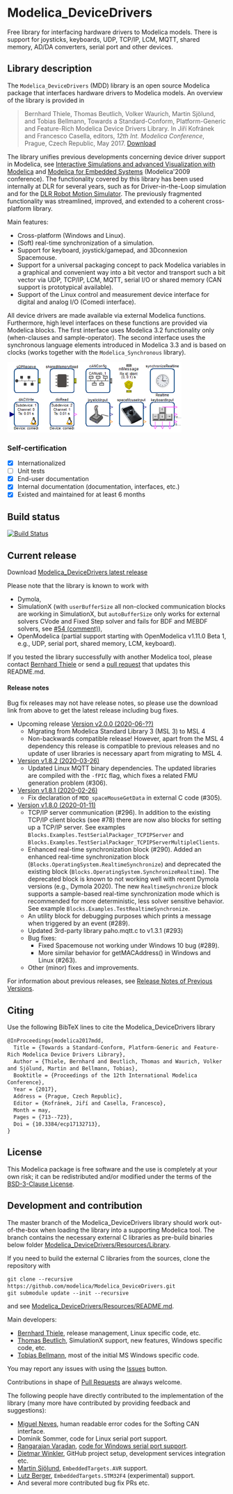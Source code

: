 # Modelica_DeviceDrivers
Free library for interfacing hardware drivers to Modelica models.
There is support for joysticks, keyboards, UDP, TCP/IP, LCM, MQTT, shared memory, AD/DA converters, serial port and other devices.

## Library description
The `Modelica_DeviceDrivers` (MDD) library is an open source Modelica package that interfaces hardware drivers to Modelica models. An overview of the library is provided in

> Bernhard Thiele, Thomas Beutlich, Volker Waurich, Martin Sjölund, and Tobias Bellmann, Towards a Standard-Conform, Platform-Generic and Feature-Rich Modelica Device Drivers Library. In Jiří Kofránek and Francesco Casella, editors, _12th Int. Modelica Conference_, Prague, Czech Republic, May 2017. [Download](https://www.modelica.org/events/modelica2017/proceedings/html/submissions/ecp17132713_ThieleBeutlichWaurichSjolundBellmann.pdf)

The library unifies previous developments concerning device driver support in Modelica, see [Interactive Simulations and advanced Visualization with Modelica](https://modelica.org/events/modelica2009/Proceedings/memorystick/pages/papers/0056/0056.pdf) and [Modelica for Embedded Systems](https://modelica.org/events/modelica2009/Proceedings/memorystick/pages/papers/0096/0096.pdf) (Modelica'2009 conference). The functionality covered by this library has been used internally at DLR for several years, such as for Driver-in-the-Loop simulation and for the [DLR Robot Motion Simulator](http://www.dlr.de/media/en/desktopdefault.aspx/tabid-4995/8426_read-17606/).
The previously fragmented functionality was streamlined, improved, and extended to a coherent cross-platform library.

Main features:
  * Cross-platform (Windows and Linux).
  * (Soft) real-time synchronization of a simulation.
  * Support for keyboard, joystick/gamepad, and 3Dconnexion Spacemouse.
  * Support for a universal packaging concept to pack Modelica variables in a graphical and convenient way into a bit vector and transport such a bit vector via UDP, TCP/IP, LCM, MQTT, serial I/O or shared memory (CAN support is prototypical available).
  * Support of the Linux control and measurement device interface for digital and analog I/O (Comedi interface).

All device drivers are made available via external Modelica functions. Furthermore, high level interfaces on these functions are provided via Modelica blocks. The first interface uses Modelica 3.2 functionality only (when-clauses and sample-operator).
The second interface uses the synchronous language elements introduced in Modelica 3.3 and is based on clocks (works together with the `Modelica_Synchronous` library).

![BlockOverview](screenshot.png)

### Self-certification
 - [X] Internationalized
 - [ ] Unit tests
 - [X] End-user documentation
 - [X] Internal documentation (documentation, interfaces, etc.)
 - [X] Existed and maintained for at least 6 months

## Build status
[![Build Status](https://travis-ci.org/modelica-3rdparty/Modelica_DeviceDrivers.svg)](https://travis-ci.org/modelica-3rdparty/Modelica_DeviceDrivers)

## Current release

Download [Modelica_DeviceDrivers latest release](../../releases/latest)

Please note that the library is known to work with
* Dymola,
* SimulationX (with `userBufferSize` all non-clocked communication blocks are working in SimulationX, but `autoBufferSize` only works for external solvers CVode and Fixed Step solver and fails for BDF and MEBDF solvers, see [#54 (comment)](https://github.com/modelica/Modelica_DeviceDrivers/issues/54#issuecomment-76032325)),
* OpenModelica (partial support starting with OpenModelica v1.11.0 Beta 1, e.g., UDP, serial port, shared memory, LCM, keyboard).

If you tested the library successfully with another Modelica tool, please contact [Bernhard Thiele](https://github.com/bernhard-thiele) or send a [pull request](https://github.com/modelica/Modelica_DeviceDrivers/pulls) that updates this README.md.

#### Release notes

Bug fix releases may not have release notes, so please use the download link from above to get the latest release including bug fixes.

* Upcoming release [Version v2.0.0 (2020-06-??)](../../releases/tag/v2.0.0)
  * Migrating from Modelica Standard Library 3 (MSL 3) to MSL 4
  * Non-backwards compatible release! However, apart from the MSL 4 dependency
    this release is compatible to previous releases and no update of user libraries
    is necessary apart from migrating to MSL 4.
* [Version v1.8.2 (2020-03-26)](../../releases/tag/v1.8.2)
  * Updated Linux MQTT binary dependencies. The updated libraries are compiled with the `-fPIC` flag, which fixes a related FMU generation problem (#306).
* [Version v1.8.1 (2020-02-26)](../../releases/tag/v1.8.1)
  * Fix declaration of `MDD_spaceMouseGetData` in external C code (#305).
* [Version v1.8.0 (2020-01-11)](../../releases/tag/v1.8.0)
  * TCP/IP server communication (#296). In addition to the existing TCP/IP client blocks (see #78) there are now also blocks for setting up a TCP/IP server. See examples `Blocks.Examples.TestSerialPackager_TCPIPServer` and `Blocks.Examples.TestSerialPackager_TCPIPServerMultipleClients`.
  * Enhanced real-time synchronization block (#290). Added an enhanced real-time synchronization block (`Blocks.OperatingSystem.RealtimeSynchronize`) and deprecated the existing block (`Blocks.OperatingSystem.SynchronizeRealtime`). The deprecated block is known to not working well with recent Dymola versions (e.g., Dymola 2020). The new `RealtimeSynchronize` block supports a sample-based real-time synchronization mode which is recommended for more deterministic, less solver sensitive behavior. See example `Blocks.Examples.TestRealtimeSynchronize`.
  * An utility block for debugging purposes which prints a message when triggered by an event (#289).
  * Updated 3rd-party library paho.mqtt.c to v1.3.1 (#293)
  * Bug fixes:
    * Fixed Spacemouse not working under Windows 10 bug (#289).
    * More similar behavior for getMACAddress() in Windows and Linux (#263).
  * Other (minor) fixes and improvements.

For information about previous releases, see [Release Notes of Previous Versions](ReleaseNotesPreviousVersions.md).

## Citing

Use the following BibTeX lines to cite the Modelica_DeviceDrivers library

```
@InProceedings{modelica2017mdd,
  Title = {Towards a Standard-Conform, Platform-Generic and Feature-Rich Modelica Device Drivers Library},
  Author = {Thiele, Bernhard and Beutlich, Thomas and Waurich, Volker and Sjölund, Martin and Bellmann, Tobias},
  Booktitle = {Proceedings of the 12th International Modelica Conference},
  Year = {2017},
  Address = {Prague, Czech Republic},
  Editor = {Kofránek, Jiří and Casella, Francesco},
  Month = may,
  Pages = {713--723},
  Doi = {10.3384/ecp17132713},
}
```

## License

This Modelica package is free software and the use is completely at your own risk;
it can be redistributed and/or modified under the terms of the [BSD-3-Clause License](LICENSE).

## Development and contribution

The master branch of the Modelica_DeviceDrivers library should work out-of-the-box when loading the library into a supporting Modelica tool. The branch contains the necessary external C libraries as pre-build binaries below folder [Modelica_DeviceDrivers/Resources/Library](Modelica_DeviceDrivers/Resources/Library).

If you need to build the external C libraries from the sources, clone the repository with

```git
git clone --recursive https://github.com/modelica/Modelica_DeviceDrivers.git
git submodule update --init --recursive
```

and see [Modelica_DeviceDrivers/Resources/README.md](Modelica_DeviceDrivers/Resources/README.md).

Main developers:
* [Bernhard Thiele](https://github.com/bernhard-thiele), release management, Linux specific code, etc.
* [Thomas Beutlich](https://github.com/beutlich), SimulationX support, new features, Windows specific code, etc.
* [Tobias Bellmann](https://github.com/tbellmann), most of the initial MS Windows specific code.

You may report any issues with using the [Issues](https://github.com/modelica/Modelica_DeviceDrivers/issues) button.

Contributions in shape of [Pull Requests](https://github.com/modelica/Modelica_DeviceDrivers/pulls) are always welcome.

The following people have directly contributed to the implementation of the library (many more have contributed by providing feedback and suggestions):
* [Miguel Neves](https://github.com/ChukasNeves), human readable error codes for the Softing CAN interface.
* Dominik Sommer, code for Linux serial port support.
* [Rangarajan Varadan](http://www.codeproject.com/Members/Rangarajan-Varadan), [code for Windows serial port support](http://www.codeproject.com/Articles/81933/Serial-Port-R-W-With-Read-Thread).
* [Dietmar Winkler](https://github.com/dietmarw), GitHub project setup, development services integration etc.
* [Martin Sjölund](https://github.com/sjoelund), `EmbeddedTargets.AVR` support.
* [Lutz Berger](https://github.com/it-cosmos), `EmbeddedTargets.STM32F4` (experimental) support.
* And several more contributed bug fix PRs etc.

